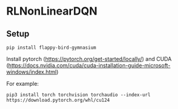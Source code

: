 # RLNonLinearDQN

## Setup

```
pip install flappy-bird-gymnasium
```

Install pytorch (https://pytorch.org/get-started/locally/) and CUDA (https://docs.nvidia.com/cuda/cuda-installation-guide-microsoft-windows/index.html)

For example:
```
pip3 install torch torchvision torchaudio --index-url https://download.pytorch.org/whl/cu124
```
